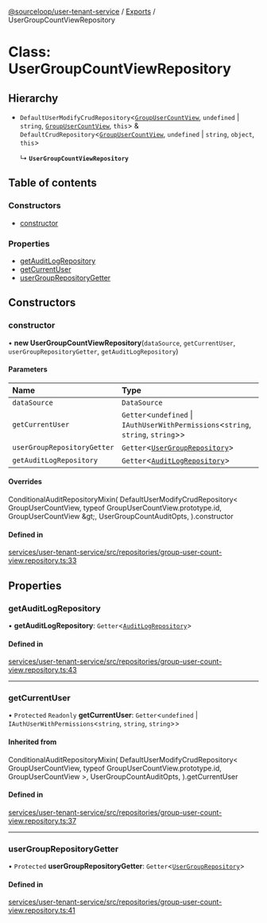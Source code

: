 [@sourceloop/user-tenant-service](../README.md) / [Exports](../modules.md) / UserGroupCountViewRepository

# Class: UserGroupCountViewRepository

## Hierarchy

- `DefaultUserModifyCrudRepository`<[`GroupUserCountView`](GroupUserCountView.md), `undefined` \| `string`, [`GroupUserCountView`](GroupUserCountView.md), `this`\> & `DefaultCrudRepository`<[`GroupUserCountView`](GroupUserCountView.md), `undefined` \| `string`, `object`, `this`\>

  ↳ **`UserGroupCountViewRepository`**

## Table of contents

### Constructors

- [constructor](UserGroupCountViewRepository.md#constructor)

### Properties

- [getAuditLogRepository](UserGroupCountViewRepository.md#getauditlogrepository)
- [getCurrentUser](UserGroupCountViewRepository.md#getcurrentuser)
- [userGroupRepositoryGetter](UserGroupCountViewRepository.md#usergrouprepositorygetter)

## Constructors

### constructor

• **new UserGroupCountViewRepository**(`dataSource`, `getCurrentUser`, `userGroupRepositoryGetter`, `getAuditLogRepository`)

#### Parameters

| Name | Type |
| :------ | :------ |
| `dataSource` | `DataSource` |
| `getCurrentUser` | `Getter`<`undefined` \| `IAuthUserWithPermissions`<`string`, `string`, `string`\>\> |
| `userGroupRepositoryGetter` | `Getter`<[`UserGroupRepository`](UserGroupRepository.md)\> |
| `getAuditLogRepository` | `Getter`<[`AuditLogRepository`](AuditLogRepository.md)\> |

#### Overrides

ConditionalAuditRepositoryMixin(
  DefaultUserModifyCrudRepository&lt;
    GroupUserCountView,
    typeof GroupUserCountView.prototype.id,
    GroupUserCountView
  \&gt;,
  UserGroupCountAuditOpts,
).constructor

#### Defined in

[services/user-tenant-service/src/repositories/group-user-count-view.repository.ts:33](https://github.com/sourcefuse/loopback4-microservice-catalog/blob/d35fdb3f0/services/user-tenant-service/src/repositories/group-user-count-view.repository.ts#L33)

## Properties

### getAuditLogRepository

• **getAuditLogRepository**: `Getter`<[`AuditLogRepository`](AuditLogRepository.md)\>

#### Defined in

[services/user-tenant-service/src/repositories/group-user-count-view.repository.ts:43](https://github.com/sourcefuse/loopback4-microservice-catalog/blob/d35fdb3f0/services/user-tenant-service/src/repositories/group-user-count-view.repository.ts#L43)

___

### getCurrentUser

• `Protected` `Readonly` **getCurrentUser**: `Getter`<`undefined` \| `IAuthUserWithPermissions`<`string`, `string`, `string`\>\>

#### Inherited from

ConditionalAuditRepositoryMixin(
  DefaultUserModifyCrudRepository<
    GroupUserCountView,
    typeof GroupUserCountView.prototype.id,
    GroupUserCountView
  \>,
  UserGroupCountAuditOpts,
).getCurrentUser

#### Defined in

[services/user-tenant-service/src/repositories/group-user-count-view.repository.ts:37](https://github.com/sourcefuse/loopback4-microservice-catalog/blob/d35fdb3f0/services/user-tenant-service/src/repositories/group-user-count-view.repository.ts#L37)

___

### userGroupRepositoryGetter

• `Protected` **userGroupRepositoryGetter**: `Getter`<[`UserGroupRepository`](UserGroupRepository.md)\>

#### Defined in

[services/user-tenant-service/src/repositories/group-user-count-view.repository.ts:41](https://github.com/sourcefuse/loopback4-microservice-catalog/blob/d35fdb3f0/services/user-tenant-service/src/repositories/group-user-count-view.repository.ts#L41)
